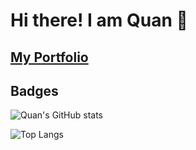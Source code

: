 # Hi there! I am Quan :wave:

## [My Portfolio](https://quanxuuu.github.io/portfolio/)

## Badges

![Quan's GitHub stats](https://github-readme-stats.vercel.app/api?username=QuanXuuu&theme=vue&show_icons=true)

![Top Langs](https://github-readme-stats.vercel.app/api/top-langs/?username=QuanXuuu&layout=compact)
